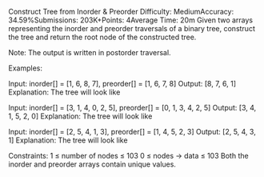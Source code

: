 Construct Tree from Inorder & Preorder
Difficulty: MediumAccuracy: 34.59%Submissions: 203K+Points: 4Average Time: 20m
Given two arrays representing the inorder and preorder traversals of a binary tree, construct the tree and return the root node of the constructed tree.

Note: The output is written in postorder traversal.

Examples:

Input: inorder[] = [1, 6, 8, 7], preorder[] = [1, 6, 7, 8]
Output: [8, 7, 6, 1]
Explanation: The tree will look like

Input: inorder[] = [3, 1, 4, 0, 2, 5], preorder[] = [0, 1, 3, 4, 2, 5]
Output: [3, 4, 1, 5, 2, 0]
Explanation: The tree will look like

Input: inorder[] = [2, 5, 4, 1, 3], preorder[] = [1, 4, 5, 2, 3]
Output: [2, 5, 4, 3, 1]
Explanation: The tree will look like

Constraints:
1 ≤ number of nodes ≤ 103
0 ≤ nodes -> data ≤ 103
Both the inorder and preorder arrays contain unique values.

